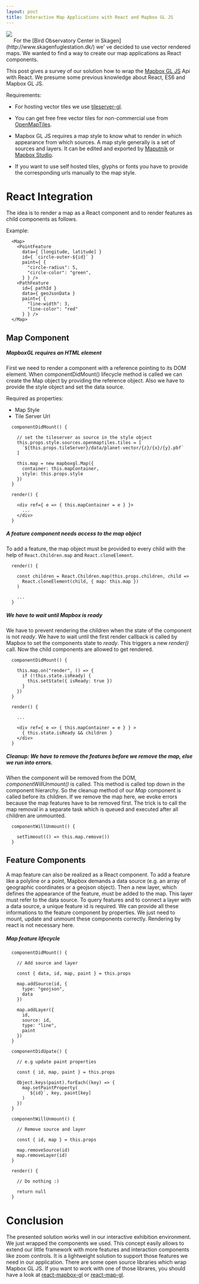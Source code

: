 ```yaml
---
layout: post
title: Interactive Map Applications with React and Mapbox GL JS
---
```

<img style="margin-bottom:15px;" src="{{site.url}}/images/interactive-maps-with-react-and-mapbox/globe-1920.jpg"/>
For the [Bird Observatory Center in Skagen](http://www.skagenfuglestation.dk/) we' ve decided to use vector rendered maps. We wanted to find a way to create our map applications as React components.

This post gives a survey of our solution how to wrap the [Mapbox GL JS](https://github.com/mapbox/mapbox-gl-js) Api with React. We presume some previous knowledge about React, ES6 and Mapbox GL JS.

Requirements:

* For hosting vector tiles we use [tileserver-gl](https://github.com/klokantech/tileserver-gl).

* You can get free free vector tiles for non-commercial use from [OpenMapTiles](https://openmaptiles.com/).

* Mapbox GL JS requires a map style to know what to render in which appearance from which sources. A map style generally is a set of sources and layers. It can be edited and exported by [Maputnik](http://maputnik.com/editor/) or [Mapbox Studio](https://www.mapbox.com/mapbox-studio/).

* If you want to use self hosted tiles, glyphs or fonts you have to provide the corresponding urls manually to the map style.


# React Integration
The idea is to render a map as a React component and to render features as child components as follows.

Example:
```
  <Map>
    <PointFeature
      data={ [longitude, latitude] }
      id={ `circle-outer-${id}` }
      paint={ {
        "circle-radius": 5,
        "circle-color": "green",
      } } />
    <PathFeature
      id={ pathId }
      data={ geoJsonData }
      paint={ {
        "line-width": 3,
        "line-color": "red"
      } } />
  </Map>
```

## Map Component
##### MapboxGL requires an HTML element
First we need to render a component with a reference pointing to its DOM element. When componentDidMount() lifecycle method is called we can create the Map object by providing the reference object. Also we have to provide the style object and set the data source.

Required as properties:
- Map Style
- Tile Server Url

```
  componentDidMount() {

    // set the tileserver as source in the style object
    this.props.style.sources.openmaptiles.tiles = [
      `${this.props.tileServer}/data/planet-vector/{z}/{x}/{y}.pbf`
    ]

    this.map = new mapboxgl.Map({
      container: this.mapContainer,
      style: this.props.style
    })
  }
```

```
  render() {

    <div ref={ e => { this.mapContainer = e } }>
      ...
    </div>
  }
```

##### A feature component needs access to the map object
To add a feature, the map object must be provided to every child with the help of `React.Children.map` and `React.cloneElement`.

```
  render() {

    const children = React.Children.map(this.props.children, child =>
      React.cloneElement(child, { map: this.map })
    )

    ...
  }
```

##### We have to wait until Mapbox is ready
We have to prevent rendering the children when the state of the component is not *ready*. We have to wait until the first render callback is called by Mapbox to set the components state to *ready*. This triggers a new *render()* call. Now the child components are allowed to get rendered.

```
  componentDidMount() {

    this.map.on("render", () => {
      if (!this.state.isReady) {
        this.setState({ isReady: true })
      }
    })
  }
```

```
  render() {

    ...

    <div ref={ e => { this.mapContainer = e } } >
      { this.state.isReady && children }
    </div>
  }
```

##### Cleanup: We have to remove the features before we remove the map, else we run into errors.
When the component will be removed from the DOM, *componentWillUnmount()* is called. This method is called top down in the component hierarchy. So the cleanup method of our *Map* component is called before its children. If we remove the map here, we evoke errors because the map features have to be removed first. The trick is to call the map removal in a separate task which is queued and executed after all children are unmounted.

```
  componentWillUnmount() {

    setTimeout(() => this.map.remove())
  }
```

## Feature Components
A map feature can also be realized as a React component. To add a feature like a polyline or a point, Mapbox demands a data source (e.g. an array of geographic coordinates or a geojson object). Then a new layer, which defines the appearance of the feature, must be added to the map. This layer must refer to the data source.
To query features and to connect a layer with a data source, a unique feature id is required. We can provide all these informations to the feature component by properties. We just need to mount, update and unmount these components correctly. Rendering by react is not necessary here.

##### Map feature lifecycle
```
  componentDidMount() {

    // Add source and layer

    const { data, id, map, paint } = this.props

    map.addSource(id, {
      type: "geojson",
      data
    })

    map.addLayer({
      id,
      source: id,
      type: "line",
      paint
    })
  }
```

```
  componentDidUpate() {

    // e.g update paint properties

    const { id, map, paint } = this.props

    Object.keys(paint).forEach((key) => {
      map.setPaintProperty(
        `${id}`, key, paint[key]
      )
    })
  }
```

```
  componentWillUnmount() {

    // Remove source and layer

    const { id, map } = this.props

    map.removeSource(id)
    map.removeLayer(id)
  }
```

```
  render() {

    // Do nothing :)

    return null
  }
```

# Conclusion
The presented solution works well in our interactive exhibition environment. We just wrapped the components we used. This concept easily allows to extend our little framework with more features and interaction components like zoom controls. It is a lightweight solution to support those features we need in our application.
There are some open source libraries which wrap Mapbox GL JS. If you want to work with one of those librares, you should have a look at [react-mapbox-gl](https://github.com/alex3165/react-mapbox-gl) or [react-map-gl](https://github.com/uber/react-map-gl).
